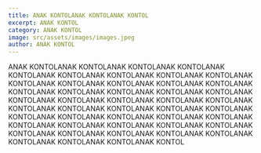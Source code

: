 ```yaml
---
title: ANAK KONTOLANAK KONTOLANAK KONTOL
excerpt: ANAK KONTOL
category: ANAK KONTOL
image: src/assets/images/images.jpeg
author: ANAK KONTOL
---
```

ANAK KONTOLANAK KONTOLANAK KONTOLANAK KONTOLANAK KONTOLANAK KONTOLANAK KONTOLANAK KONTOLANAK KONTOLANAK KONTOLANAK KONTOLANAK KONTOLANAK KONTOLANAK KONTOLANAK KONTOLANAK KONTOLANAK KONTOLANAK KONTOLANAK KONTOLANAK KONTOLANAK KONTOLANAK KONTOLANAK KONTOLANAK KONTOLANAK KONTOLANAK KONTOLANAK KONTOLANAK KONTOLANAK KONTOLANAK KONTOLANAK KONTOLANAK KONTOLANAK KONTOLANAK KONTOLANAK KONTOLANAK KONTOLANAK KONTOLANAK KONTOLANAK KONTOLANAK KONTOLANAK KONTOLANAK KONTOLANAK KONTOLANAK KONTOLANAK KONTOLANAK KONTOLANAK KONTOLANAK KONTOL
